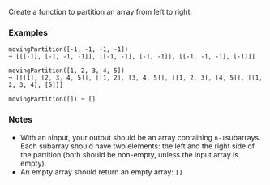 Create a function to partition an array from left to right.


### Examples ###
    movingPartition([-1, -1, -1, -1])
    ➞ [[[-1], [-1, -1, -1]], [[-1, -1], [-1, -1]], [[-1, -1, -1], [-1]]]

    movingPartition([1, 2, 3, 4, 5])
    ➞ [[[1], [2, 3, 4, 5]], [[1, 2], [3, 4, 5]], [[1, 2, 3], [4, 5]], [[1, 2, 3, 4], [5]]]

    movingPartition([]) ➞ []


### Notes ###
*   With an `n`input, your output should be an array containing `n-1`subarrays. Each subarray should have two elements: the left and the right side of the partition (both should be non-empty, unless the input array is empty).
*   An empty array should return an empty array: `[]`